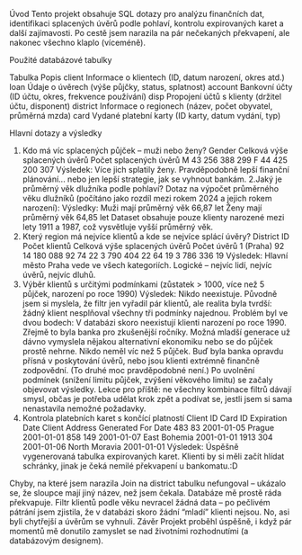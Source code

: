 Úvod
Tento projekt obsahuje SQL dotazy pro analýzu finančních dat, identifikaci splacených úvěrů podle pohlaví, kontrolu expirovaných karet a další zajímavosti. Po cestě jsem narazila na pár nečekaných překvapení, ale nakonec všechno klaplo (víceméně).

Použité databázové tabulky

Tabulka	Popis
client	Informace o klientech (ID, datum narození, okres atd.)
loan	Údaje o úvěrech (výše půjčky, status, splatnost)
account	Bankovní účty (ID účtu, okres, frekvence používání)
disp	Propojení účtů s klienty (držitel účtu, disponent)
district	Informace o regionech (název, počet obyvatel, průměrná mzda)
card	Vydané platební karty (ID karty, datum vydání, typ)

Hlavní dotazy a výsledky
1. Kdo má víc splacených půjček – muži nebo ženy?
Gender	Celková výše splacených úvěrů	Počet splacených úvěrů
M	43 256 388	299
F	44 425 200	307
Výsledek: Více jich splatily ženy. Pravděpodobně lepší finanční plánování... nebo jen lepší strategie, jak se vyhnout bankám.
2.Jaký je průměrný věk dlužníka podle pohlaví?
Dotaz na výpočet průměrného věku dlužníků (počítáno jako rozdíl mezi rokem 2024 a jejich rokem narození):
Výsledky:
Muži mají průměrný věk 66,87 let
Ženy mají průměrný věk 64,85 let
Dataset obsahuje pouze klienty narozené mezi lety 1911 a 1987, což vysvětluje vyšší průměrný věk.
3. Který region má nejvíce klientů a kde se nejvíce splácí úvěry?
District ID	Počet klientů	Celková výše splacených úvěrů	Počet úvěrů
1 (Praha)	92	14 180 088	92
74	22	3 790 404	22
64	19	3 786 336	19
Výsledek: Hlavní město Praha vede ve všech kategoriích. Logické – nejvíc lidí, nejvíc úvěrů, nejvíc dluhů.
4. Výběr klientů s určitými podmínkami (zůstatek > 1000, více než 5 půjček, narození po roce 1990)
Výsledek: Nikdo neexistuje.
Původně jsem si myslela, že filtr jen vyřadil pár klientů, ale realita byla tvrdší: žádný klient nesplňoval všechny tři podmínky najednou.
Problém byl ve dvou bodech:
V databázi skoro neexistují klienti narození po roce 1990. Zřejmě to byla banka pro zkušenější ročníky. Možná mladší generace už dávno vymyslela nějakou alternativní ekonomiku nebo se do půjček prostě nehrne.
Nikdo neměl víc než 5 půjček. Buď byla banka opravdu přísná v poskytování úvěrů, nebo jsou klienti extrémně finančně zodpovědní. (To druhé moc pravděpodobné není.)
Po uvolnění podmínek (snížení limitu půjček, zvýšení věkového limitu) se začaly objevovat výsledky. Lekce pro příště: ne všechny kombinace filtrů dávají smysl, občas je potřeba udělat krok zpět a podívat se, jestli jsem si sama nenastavila nemožné požadavky.
5. Kontrola platebních karet s končící platností
Client ID	Card ID	Expiration Date	Client Address	Generated For Date
483	83	2001-01-05	Prague	2001-01-01
858	149	2001-01-07	East Bohemia	2001-01-01
1913	304	2001-01-06	North Moravia	2001-01-01
Výsledek: Úspěšně vygenerovaná tabulka expirovaných karet. Klienti by si měli začít hlídat schránky, jinak je čeká nemilé překvapení u bankomatu.:D

Chyby, na které jsem narazila
Join na district tabulku nefungoval – ukázalo se, že sloupce mají jiný název, než jsem čekala. Databáze mě prostě ráda překvapuje.
Filtr klientů podle věku nevracel žádná data – po pečlivém pátrání jsem zjistila, že v databázi skoro žádní “mladí” klienti nejsou. No, asi byli chytřejší a úvěrům se vyhnuli.
Závěr
Projekt proběhl úspěšně, i když pár momentů mě donutilo zamyslet se nad životními rozhodnutími (a databázovým designem). 
